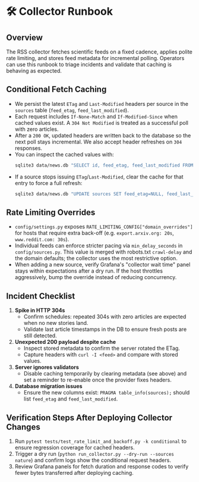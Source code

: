 # 🛠️ Collector Runbook

## Overview
The RSS collector fetches scientific feeds on a fixed cadence, applies polite rate limiting, and stores feed metadata for incremental polling. Operators can use this runbook to triage incidents and validate that caching is behaving as expected.

## Conditional Fetch Caching
- We persist the latest `ETag` and `Last-Modified` headers per source in the `sources` table (`feed_etag`, `feed_last_modified`).
- Each request includes `If-None-Match` and `If-Modified-Since` when cached values exist. A `304 Not Modified` is treated as a successful poll with zero articles.
- After a `200 OK`, updated headers are written back to the database so the next poll stays incremental. We also accept header refreshes on `304` responses.
- You can inspect the cached values with:
  ```bash
  sqlite3 data/news.db "SELECT id, feed_etag, feed_last_modified FROM sources WHERE id='nature';"
  ```
- If a source stops issuing `ETag`/`Last-Modified`, clear the cache for that entry to force a full refresh:
  ```bash
  sqlite3 data/news.db "UPDATE sources SET feed_etag=NULL, feed_last_modified=NULL WHERE id='nature';"
  ```

## Rate Limiting Overrides
- `config/settings.py` exposes `RATE_LIMITING_CONFIG["domain_overrides"]` for hosts that require extra back-off (e.g. `export.arxiv.org: 20s`, `www.reddit.com: 30s`).
- Individual feeds can enforce stricter pacing via `min_delay_seconds` in `config/sources.py`. This value is merged with robots.txt `crawl-delay` and the domain defaults; the collector uses the most restrictive option.
- When adding a new source, verify Grafana's "collector wait time" panel stays within expectations after a dry run. If the host throttles aggressively, bump the override instead of reducing concurrency.

## Incident Checklist
1. **Spike in HTTP 304s**
   - Confirm schedules: repeated 304s with zero articles are expected when no new stories land.
   - Validate last article timestamps in the DB to ensure fresh posts are still detected.
2. **Unexpected 200 payload despite cache**
   - Inspect stored metadata to confirm the server rotated the ETag.
   - Capture headers with `curl -I <feed>` and compare with stored values.
3. **Server ignores validators**
   - Disable caching temporarily by clearing metadata (see above) and set a reminder to re-enable once the provider fixes headers.
4. **Database migration issues**
   - Ensure the new columns exist: `PRAGMA table_info(sources);` should list `feed_etag` and `feed_last_modified`.

## Verification Steps After Deploying Collector Changes
1. Run `pytest tests/test_rate_limit_and_backoff.py -k conditional` to ensure regression coverage for cached headers.
2. Trigger a dry run (`python run_collector.py --dry-run --sources nature`) and confirm logs show the conditional request headers.
3. Review Grafana panels for fetch duration and response codes to verify fewer bytes transferred after deploying caching.
